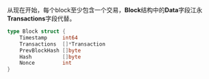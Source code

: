 从现在开始，每个block至少包含一个交易，**Block**结构中的**Data**字段江永**Transactions**字段代替。

```go
type Block struct {
	Timestamp     int64
	Transactions  []*Transaction
	PrevBlockHash []byte
	Hash          []byte
	Nonce         int
}
```




